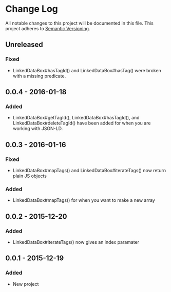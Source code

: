 # Change Log
All notable changes to this project will be documented in this file.
This project adheres to [Semantic Versioning](http://semver.org/).

## Unreleased
### Fixed
- LinkedDataBox#hasTagId() and  LinkedDataBox#hasTag() were broken with a missing predicate.

## 0.0.4 - 2016-01-18
### Added
- LinkedDataBox#getTagId(), LinkedDataBox#hasTagId(), and LinkedDataBox#deleteTagId() have been added for when you are working with JSON-LD.

## 0.0.3 - 2016-01-16
### Fixed
- LinkedDataBox#mapTags() and LinkedDataBox#iterateTags() now return plain JS objects

### Added
- LinkedDataBox#mapTags() for when you want to make a new array


## 0.0.2 - 2015-12-20
### Added
- LinkedDataBox#iterateTags() now gives an index paramater

## 0.0.1 - 2015-12-19
### Added
- New project
